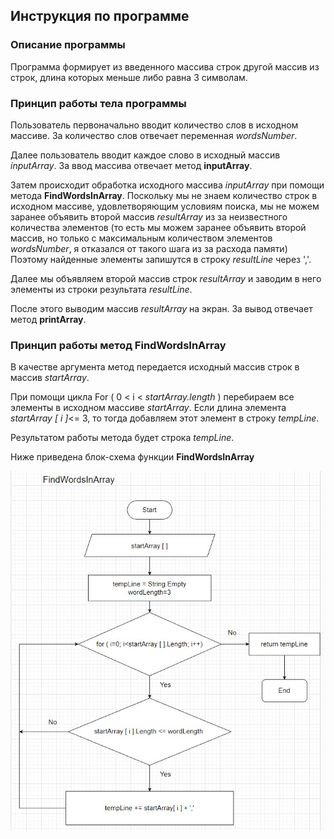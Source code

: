 ## Инструкция по программе

### Описание программы
Программа формирует из введенного массива строк другой массив из строк, длина которых меньше либо равна 3 символам. 

### Принцип работы тела программы
Пользователь первоначально вводит количество слов в исходном массиве. За количество слов отвечает переменная *wordsNumber*.

Далее пользователь вводит каждое слово в исходный массив *inputArray*. За ввод массива отвечает метод **inputArray**.

Затем происходит обработка исходного массива *inputArray* при помощи метода **FindWordsInArray**. Поскольку мы не знаем количество строк в исходном массиве, удовлетворяющим условиям поиска, мы не можем заранее объявить второй массив *resultArray* из за неизвестного количества элементов (то есть мы можем заранее объявить второй массив, но только с максимальным количеством элементов *wordsNumber*,  я отказался от такого шага из за расхода памяти) Поэтому найденные элементы запишутся в строку *resultLine* через ','.

Далее мы объявляем второй массив строк *resultArray* и заводим в него элементы из строки результата *resultLine*.

После этого выводим массив *resultArray* на экран. За вывод отвечает метод **printArray**.

### Принцип работы метод **FindWordsInArray**
В качестве аргумента метод передается исходный массив строк в массив *startArray*. 

При помощи цикла For ( 0 < i < *startArray.length* ) перебираем все элементы  в исходном массиве *startArray*. Если длина элемента *startArray [ i ]*<= 3, то тогда добавляем этот элемент в строку *tempLine*.

Результатом работы метода будет строка *tempLine*.


Ниже приведена блок-схема  функции **FindWordsInArray**

![блок схема функции FindWordsInArray](block_diagram.jpg)